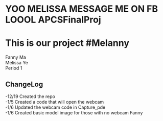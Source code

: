 YOO MELISSA MESSAGE ME ON FB LOOOL
APCSFinalProj
=============
<h1> This is our project #Melanny</h1>
Fanny Ma <br>
Melissa Ye<br>
Period 1<br>
<h2>ChangeLog</h2>
-12/19 Created the repo <br>
-1/5 Created a code that will open the webcam<br>
-1/6 Updated the webcam code in Capture_pde <br> 
-1/6 Created basic model image for those with no webcam Fanny <br>
